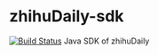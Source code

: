 # zhihuDaily-sdk
[![Build Status](https://travis-ci.org/ndrlslz/zhihuDaily-sdk.svg?branch=master)](https://travis-ci.org/ndrlslz/zhihuDaily-sdk)
Java SDK of zhihuDaily
